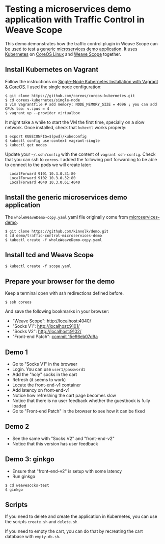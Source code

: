 # Testing a microservices demo application with Traffic Control in Weave Scope

This demo demonstrates how the traffic control plugin in Weave Scope can be used to test a [generic microservices demo application](https://github.com/microservices-demo/microservices-demo).
It uses [Kubernetes](http://kubernetes.io/) on [CoreOS Linux](https://coreos.com/)  and [Weave Scope](https://github.com/weaveworks/scope) together.

## Install Kubernetes on Vagrant

Follow the instructions on [Single-Node Kubernetes Installation with Vagrant & CoreOS](https://coreos.com/kubernetes/docs/latest/kubernetes-on-vagrant-single.html). I used the single node configuration:

```
$ git clone https://github.com/coreos/coreos-kubernetes.git
$ cd coreos-kubernetes/single-node
$ vim Vagrantfile # add memory: NODE_MEMORY_SIZE = 4096 ; you can add CPUs too: v.cpus = 4
$ vagrant up --provider virtualbox
```

It might take a while to start the VM the first time, specially on a slow network.
Once installed, check that `kubectl` works properly:
```
$ export KUBECONFIG=$(pwd)/kubeconfig
$ kubectl config use-context vagrant-single
$ kubectl get nodes
```

Update your `~/.ssh/config` with the content of `vagrant ssh-config`.
Check that you can ssh to `coreos`.
I added the following port forwarding to be able to connect to the pods we will create later:
```
  LocalForward 9101 10.3.0.31:80
  LocalForward 9102 10.3.0.32:80
  LocalForward 4040 10.3.0.61:4040
```

## Install the generic microservices demo application

The `wholeWeaveDemo-copy.yaml` yaml file originally come from [microservices-demo](https://github.com/microservices-demo/microservices-demo/blob/master/deploy/kubernetes/definitions/wholeWeaveDemo.yaml).

```
$ git clone https://github.com/kinvolk/demo.git
$ cd demo/traffic-control-microservices-demo
$ kubectl create -f wholeWeaveDemo-copy.yaml
```

## Install tcd and Weave Scope

```
$ kubectl create -f scope.yaml
```

## Prepare your browser for the demo

Keep a terminal open with ssh redirections defined before.
```
$ ssh coreos
```

And save the following bookmarks in your browser:
- "Weave Scope": [http://localhost:4040/](http://localhost:4040/)
- "Socks V1": [http://localhost:9101/](http://localhost:9101/)
- "Socks V2": [http://localhost:9102/](http://localhost:9102/)
- "Front-end Patch": [commit 15e96eb07d9a](https://github.com/kinvolk/microservices-demo/commit/15e96eb07d9a42149d28ed3814bd8be9b7721c0a)

## Demo 1

- Go to "Socks V1" in the browser
- Login. You can use `user1/password1`
- Add the "holy" socks in the cart
- Refresh (it seems to work)
- Locate the front-end-v1 container
- Add latency on front-end-v1
- Notice how refreshing the cart page becomes slow
- Notice that there is no user feedback whether the guestbook is fully loaded
- Go to "Front-end Patch" in the browser to see how it can be fixed

## Demo 2

- See the same with "Socks V2" and "front-end-v2"
- Notice that this version has user feedback

## Demo 3: ginkgo

- Ensure that "front-end-v2" is setup with some latency
- Run ginkgo

```
$ cd weavesocks-test
$ ginkgo
```

## Scripts

If you need to delete and create the application in Kubernetes, you can use the scripts `create.sh` and `delete.sh`.

If you need to empty the cart, you can do that by recreating the cart database with `empty-db.sh`.


